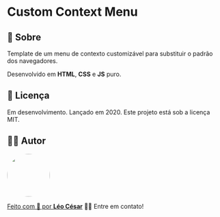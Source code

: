 # Custom Context Menu
## :speech_balloon: Sobre
Template de um menu de contexto customizável para substituir o padrão dos navegadores.

Desenvolvido em **HTML**, **CSS** e **JS** puro.

## :blue_book: Licença

Em desenvolvimento. Lançado em 2020. Este projeto está sob a licença MIT.

## :raising_hand_man: Autor

<a href="http://www.leocesar.com.br/">
 <img style="border-radius: 50%;" src="https://avatars2.githubusercontent.com/u/59841384?s=460&u=d7e7883280d2282e3ab8a2fda42ff7531b2ed778&v=4" width="100px;" alt=""/>
 <br />

Feito com 💜 por [**Léo César**](https://github.com/leocsar) 👋🏽 Entre em contato!
